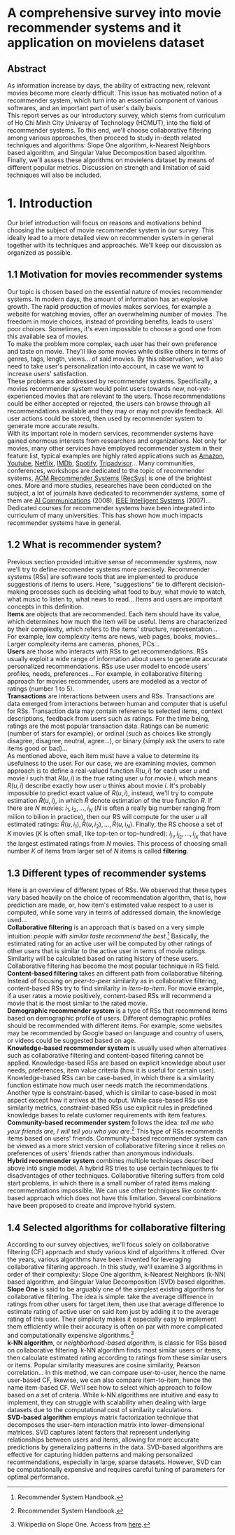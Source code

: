 # A comprehensive survey into movie recommender systems and it application on movielens dataset

## Abstract
As information increase by days, the ability of extracting new, relevant movies become more clearly difficult. This issue has motivated notion of a recommender system, which turn into an essential component of various softwares, and an important part of user's daily basis.  
This report serves as our introductory survey, which stems from curriculum of Ho Chi Minh City Universy of Technology (HCMUT), into the field of recommender systems. To this end, we'll choose collaborative filtering among various approaches, then proceed to study in-depth related techniques and algorithms: Slope One algorithm, k-Nearest Neighbors based algorithm, and Singular Value Decomposition based algorithm.  
Finally, we'll assess these algorithms on movielens dataset by means of different popular metrics. Discussion on strength and limitation of said techniques will also be included.

# 1. Introduction
Our brief introduction will focus on reasons and motivations behind choosing the subject of movie recommender system in our survey. This ideally lead to a more detailed view on recommender system in general together with its techniques and approaches. We'll keep our discussion as organized as possible.

## 1.1 Motivation for movies recommender systems
Our topic is chosen based on the essential nature of movies recommender systems. In modern days, the amount of information has an explosive growth. The rapid production of movies makes services, for example a website for watching movies, offer an overwhelming number of movies. The freedom in movie choices, instead of providing benefits, leads to users' poor choices. Sometimes, it's even impossible to choose a good one from this available sea of movies.  
To make the problem more complex, each user has their own preference and taste on movie. They'll like some movies while dislike others in terms of genres, tags, length, views... of said movies. By this observation, we'll also need to take user's personalization into account, in case we want to increase users' satisfaction.  
These problems are addressed by recommender systems. Specifically, a movies recommender system would point users towards new, not-yet-experienced movies that are relevant to the users. Those recommendations could be either accepted or rejected, the users can browse through all recommendations available and they may or may not provide feedback. All user actions could be stored, then used by recommender system to generate more accurate results.  
With its important role in modern services, recommender systems have gained enormous interests from researchers and organizations. Not only for movies, many other services have employed recommender system in their feature list, typical examples are highly rated applications such as [Amazon](https://www.amazon.com/), [Youtube](https://www.youtube.com/), [Netflix](https://www.netflix.com/), [IMDb](https://www.imdb.com/), [Spotify](https://open.spotify.com/), [Tripadvisor](https://www.tripadvisor.com/)... Many communities, conferences, workshops are dedicated to the topic of recommender systems, [ACM Recommender Systems (RecSys)](https://recsys.acm.org/) is one of the brightest ones. More and more studies, researches have been conducted on the subject, a lot of journals have dedicated to recommender systems, some of them are [AI Communications](https://www.aicommunications.eu/) (2008), [IEEE Intelligent Systems](https://ieeexplore.ieee.org/xpl/RecentIssue.jsp?punumber=9670) (2007)... Dedicated courses for recommender systems have been integrated into curriculum of many universities. This has shown how much impacts recommender systems have in general.

## 1.2 What is recommender system?
Previous section provided intuitive sense of recommender systems, now we'll try to define recomender systems more precisely. Recommender systems (RSs) are software tools that are implemented to produce suggestions of items to users. Here, "suggestions" tie to different decision-making processes such as deciding what food to buy, what movie to watch, what music to listen to, what news to read... Items and users are important concepts in this definition.  
**Items** are objects that are recommended. Each item should have its value, which determines how much the item will be useful. Items are characterized by their complexity, which refers to the items' structure, representation... For example, low complexity items are news, web pages, books, movies... Larger complexity items are cameras, phones, PCs...  
**Users** are those who interacts with RSs to get recommendations. RSs usually exploit a wide range of information about users to generate accurate personalized recommendations. RSs use user model to encode users' profiles, needs, preferences... For example, in collaborative filtering approach for movies recommender, users are modeled as a vector of ratings (number 1 to 5).  
**Transactions** are interactions between users and RSs. Transactions are data emerged from interactions between human and computer that is useful for RSs. Transaction data may contain reference to selected items, context descriptions, feedback from users such as ratings. For the time being, ratings are the most popular transaction data. Ratings can be numeric (number of stars for example), or ordinal (such as choices like strongly disagree, disagree, neutral, agree...), or binary (simply ask the users to rate items good or bad)...  
As mentioned above, each item must have a value to determine its usefulness to the user. For our case, we are examining movies, common approach is to define a real-valued function $R(u, i)$ for each user $u$ and movie $i$ such that $R(u, i)$ is the *true* rating user $u$ for movie $i$, which means $R(u, i)$ describe exactly how user $u$ thinks about movie $i$. It's probably impossible to predict exact value of $R(u, i)$, instead, we'll try to compute estimation $\hat{R}(u, i)$, in which $\hat{R}$ denote estimation of the true function $R$. If there are $N$ movies: $i_1, i_2,..., i_N$ ($N$ is often a really big number ranging from milion to bilion in practice), then our RS will compute for the user $u$ all estimated ratings: $\hat{R}(u, i_1), \hat{R}(u, i_2),..., \hat{R}(u, i_N)$. Finally, the RS choose a set of $K$ movies ($K$ is often small, like top-ten or top-hundred): $i_{j_1}, i_{j_2},..., i_{j_K}$ that have the largest estimated ratings from $N$ movies. This process of choosing small number $K$ of items from larger set of $N$ items is called **filtering**.

## 1.3 Different types of recommender systems
Here is an overview of different types of RSs. We observed that these types vary based heavily on the choice of recommendation algorithm, that is, how prediction are made, or, how item's estimated value respect to a user is computed, while some vary in terms of addressed domain, the knowledge used...  
**Collaborative filtering** is an approach that is based on a very simple intuition: *people with similar taste recommend the best*.[^handbook] Basically, the estimated rating for an active user will be computed by other ratings of other users that is similar to the active user in terms of movie ratings. Similarity will be calculated based on rating history of these users. Collaborative filtering has become the most popular technique in RS field.  
**Content-based filtering** takes an different path from collaborative filtering. Instead of focusing on *peer-to-peer* similarity as in collaborative filtering, content-based RSs try to find similarity in *item-to-item*. For movie example, if a user rates a movie positively, content-based RSs will recommend a movie that is the most similar to the rated movie.  
**Demographic recommender system** is a type of RSs that recommend items based on demographic profile of users. Different demographic profiles should be recommended with different items. For example, some websites may be recommended by Google based on language and country of users, or videos could be suggested based on age.  
**Knowledge-based recommender system** is usually used when alternatives such as collaborative filtering and content-based filtering cannot be applied. Knowledge-based RSs are based on explicit knowledge about user needs, preferences, item value criteria (how it is useful for certain user). Knowledge-based RSs can be case-based, in which there is a similarity function estimate how much user needs match the recommendations. Another type is constraint-based, which is similar to case-based in most aspect except how it arrives at the output. While case-based RSs use similarity metrics, constraint-based RSs use explicit rules in predefined knowledge bases to relate customer requirements with item features.  
**Community-based recommender system** follows the idea: *tell me who your friends are, I will tell you who you are*.[^handbook] This type of RSs recommends items based on users' friends. Community-based recommender system can be viewed as a more strict version of collaborative filtering since it relies on preferences of users' friends rather than anonymous individuals.  
**Hybrid recommender system** combines multiple techniques described above into single model. A hybrid RS tries to use certain techniques to fix disadvantages of other techniques. Collaborative filtering suffers from cold start problems, in which there is a small number of rated items making recommendations impossible. We can use other techniques like content-based approach which does not have this limitation. Several combinations have been proposed to create and improve hybrid system.

## 1.4 Selected algorithms for collaborative filtering
According to our survey objectives, we'll focus solely on collaborative filtering (CF) approach and study various kind of algorithms it offered. Over the years, various algorithms have been invented for leveraging collaborative filtering approach. In this study, we'll examine 3 algorithms in order of their complexity: Slope One algorithm, k-Nearest Neighbors (k-NN) based algorithm, and Singular Value Decomposition (SVD) based algorithm.  
**Slope One** is said to be arguably one of the simplest existing algorithms for collaborative filtering. The idea is simple: take the average difference in ratings from other users for target item, then use that average difference to estimate rating of active user on said item just by adding it to the average rating of this user. Their simplicity makes it especially easy to implement them efficiently while their accuracy is often on par with more complicated and computationally expensive algorithms.[^slopeone_wikipedia]  
**k-NN algorithm**, or *neighborhood-based algorithm*, is classic for RSs based on collaborative filtering. k-NN algorithm finds most similar users or items, then calculate estimated rating according to ratings from these similar users or items. Popular similarity measures are cosine similarity, Pearson correlation... In this method, we can compare user-to-user, hence the name user-based CF, likewise, we can also compare item-to-item, hence the name item-based CF. We'll see how to select which approach to follow based on a set of criteria. While k-NN algorithms are intuitive and easy to implement, they can struggle with scalability when dealing with large datasets due to the computational cost of similarity calculations.  
**SVD-based algorithm** employs matrix factorization technique that decomposes the user-item interaction matrix into lower-dimensional matrices. SVD captures latent factors that represent underlying relationships between users and items, allowing for more accurate predictions by generalizing patterns in the data. SVD-based algorithms are effective for capturing hidden patterns and making personalized recommendations, especially in large, sparse datasets. However, SVD can be computationally expensive and requires careful tuning of parameters for optimal performance.

[^handbook]: Recommender System Handbook.
[^slopeone_wikipedia]: Wikipedia on Slope One. Access from [here](https://en.wikipedia.org/wiki/Slope_One).